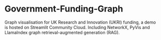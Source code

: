 # Government-Funding-Graph
Graph visualisation for UK Research and Innovation (UKRI) funding, a demo is hosted on Streamlit Community Cloud. Including NetworkX, PyVis and LlamaIndex graph retrieval-augmented generation (RAG).
